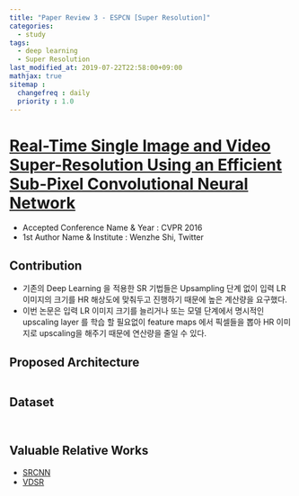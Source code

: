 ```yaml
---
title: "Paper Review 3 - ESPCN [Super Resolution]"
categories:
  - study
tags:
  - deep learning
  - Super Resolution
last_modified_at: 2019-07-22T22:58:00+09:00
mathjax: true
sitemap :
  changefreq : daily
  priority : 1.0
---
```


# [Real-Time Single Image and Video Super-Resolution Using an Efficient Sub-Pixel Convolutional Neural Network](https://arxiv.org/pdf/1609.05158.pdf)

- Accepted Conference Name & Year : CVPR 2016
- 1st Author Name & Institute : Wenzhe Shi, Twitter

## Contribution

- 기존의 Deep Learning 을 적용한 SR 기법들은 Upsampling 단계 없이 입력 LR 이미지의 크기를 HR 해상도에 맞춰두고 진행하기 때문에 높은 계산량을 요구했다.
- 이번 논문은 입력 LR 이미지 크기를 늘리거나 또는 모델 단계에서 명시적인 upscaling layer 를 학습 할 필요없이 feature maps 에서 픽셀들을 뽑아 HR 이미지로 upscaling을 해주기 때문에 연산량을 줄일 수 있다.

## Proposed Architecture
<figure class="align-center">
  <img src="{{ site.url }}{{ site.baseurl }}/assets/post_images/2019-09-22-Paper-Review-3-ESPCN-Super-Resolution/Untitled-47cd65ff-bab1-4ca2-b49d-355a523ced61.png" alt="">
</figure> 

## Dataset
<figure class="align-center">
  <img src="{{ site.url }}{{ site.baseurl }}/assets/post_images/2019-09-22-Paper-Review-3-ESPCN-Super-Resolution/UUntitled-f8c68178-5254-40b4-b61d-7fa0315579a4.png" alt="">
</figure> 
<figure class="align-center">
  <img src="{{ site.url }}{{ site.baseurl }}/assets/post_images/2019-09-22-Paper-Review-3-ESPCN-Super-Resolution/UnUntitled-bf44d50c-3fe0-4381-b8fb-48eed7adf6af.png" alt="">
</figure> 

## Valuable Relative Works

- [SRCNN](https://arxiv.org/pdf/1501.00092.pdf)
- [VDSR](https://arxiv.org/pdf/1511.04587v2.pdf)
